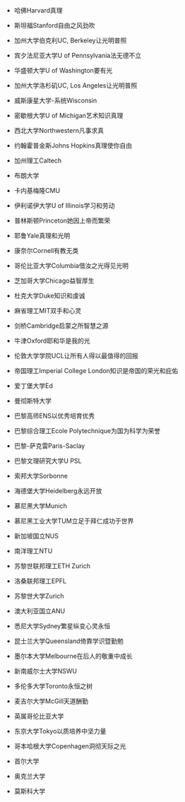 - 哈佛Harvard真理
- 斯坦福Stanford自由之风劲吹
- 加州大学伯克利UC, Berkeley让光明普照
- 宾夕法尼亚大学U of Pennsylvania法无德不立
- 华盛顿大学U of Washington要有光
- 加州大学洛杉矶UC, Los Angeles让光明普照
- 威斯康星大学-系统Wisconsin
- 密歇根大学U of Michigan艺术知识真理
- 西北大学Northwestern凡事求真
- 约翰霍普金斯Johns Hopkins真理使你自由
- 加州理工Caltech
- 布朗大学
- 卡内基梅隆CMU
- 伊利诺伊大学U of Illinois学习和劳动
- 普林斯顿Princeton她因上帝而繁荣
- 耶鲁Yale真理和光明
- 康奈尔Cornell有教无类
- 哥伦比亚大学Columbia借汝之光得见光明
- 芝加哥大学Chicago益智厚生
- 杜克大学Duke知识和虔诚
- 麻省理工MIT双手和心灵

- 剑桥Cambridge启蒙之所智慧之源
- 牛津Oxford耶和华是我的光
- 伦敦大学学院UCL让所有人得以最值得的回报
- 帝国理工Imperial College London知识是帝国的荣光和庇佑
- 爱丁堡大学Ed
- 曼彻斯特大学

- 巴黎高师ENS以优秀培育优秀
- 巴黎综合理工Ecole Polytechnique为国为科学为荣誉
- 巴黎-萨克雷Paris-Saclay
- 巴黎文理研究大学U PSL
- 索邦大学Sorbonne

- 海德堡大学Heidelberg永远开放
- 慕尼黑大学Munich
- 慕尼黑工业大学TUM立足于拜仁成功于世界

- 新加坡国立NUS
- 南洋理工NTU

- 苏黎世联邦理工ETH Zurich
- 洛桑联邦理工EPFL
- 苏黎世大学Zurich

- 澳大利亚国立ANU
- 悉尼大学Sydney繁星纵变心灵永恒
- 昆士兰大学Queensland倚靠学识暨勤勉
- 墨尔本大学Melbourne在后人的敬重中成长
- 新南威尔士大学NSWU

- 多伦多大学Toronto永恒之树
- 麦吉尔大学McGill天道酬勤
- 英属哥伦比亚大学

- 东京大学Tokyo以质培养中坚力量

- 哥本哈根大学Copenhagen洞彻天际之光
- 首尔大学
- 奥克兰大学
- 莫斯科大学
